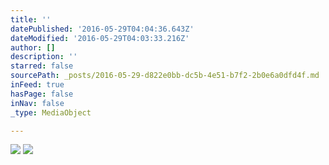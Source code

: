 ```yaml
---
title: ''
datePublished: '2016-05-29T04:04:36.643Z'
dateModified: '2016-05-29T04:03:33.216Z'
author: []
description: ''
starred: false
sourcePath: _posts/2016-05-29-d822e0bb-dc5b-4e51-b7f2-2b0e6a0dfd4f.md
inFeed: true
hasPage: false
inNav: false
_type: MediaObject

---
```

![](https://the-grid-user-content.s3-us-west-2.amazonaws.com/71b96bb1-9ead-42d1-a778-be6a3913d0a8.jpg)
![](https://the-grid-user-content.s3-us-west-2.amazonaws.com/de6dbba0-0c50-45d8-afc0-10440c6828b6.jpg)